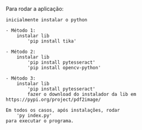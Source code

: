 Para rodar a aplicação:

    inicialmente instalar o python

    - Método 1:
        instalar lib
            'pip install tika'

    - Método 2:
        instalar lib
            'pip install pytesseract'
            'pip install opencv-python'
    
    - Método 3:
        instalar lib
            'pip install pytesseract'
            fazer o download do instalador da lib em https://pypi.org/project/pdf2image/

    Em todos os casos, após instalações, rodar 
        'py index.py'
    para executar o programa.